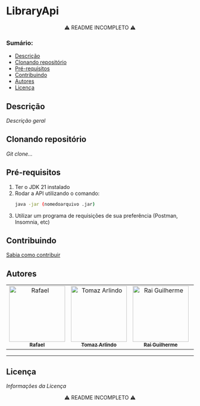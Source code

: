 # LibraryApi
  <p align="center"> ⚠ README INCOMPLETO ⚠ <p>

### Sumário:
  * [Descrição](#descrição)
  * [Clonando repositório](#clonando-repositório)
  * [Pré-requisitos](#pré-requisitos)
  * [Contribuindo](#contribuindo)
  * [Autores](#autores)
  * [Licença](#licença)

## Descrição
_Descrição geral_


## Clonando repositório
_Git clone..._


## Pré-requisitos
1. Ter o JDK 21 instalado
2. Rodar a API utilizando o comando:
   ```bash
   java -jar (nomedoarquivo .jar)
3. Utilizar um programa de requisições de sua preferência (Postman, Insomnia, etc)


## Contribuindo
[Sabia como contribuir](https://github.com/Tomaz-Arlindo/LibraryApi/blob/master/CONTRIBUTING.md)

## Autores
<table align="center">
  <tr>
    <td align="center"><a href="https://github.com/CimentoPE"><img src="https://avatars.githubusercontent.com/u/150206630?v=4" width="150px" alt="Rafael"/><br /><sub><b>Rafael</b></sub></a></td>
    <td align="center"><a href="https://github.com/Tomaz-Arlindo"><img src="https://avatars.githubusercontent.com/u/109036088?v=4" width="150px" alt="Tomaz Arlindo"/><br /><sub><b>Tomaz Arlindo</b></sub></a></td>
    <td align="center"><a href="https://github.com/raiiguilherme"><img src="https://avatars.githubusercontent.com/raiiguilherme?v=4" width="150px" alt="Rai Guilherme"/><br /><sub><b>Rai Guilherme</b></sub></a></td>
    <td align="center"><a href="https://github.com/paulodbv"><img src="https://avatars.githubusercontent.com/u/142844427?v=4" width="150px" alt="Paulo Mateus"/><br /><sub><b>Paulo Mateus</b></sub></a></td>
    <td align="center"><a href="https://github.com/LucasAires01"><img src="https://avatars.githubusercontent.com/u/142992717?v=4" width="150px" alt="Lucas Aires"/><br /><sub><b>Lucas Aires</b></sub></a></td>
  </tr>
</table>

---
## Licença
_Informações da Licença_


  <p align="center"> ⚠ README INCOMPLETO ⚠ <p>
  
